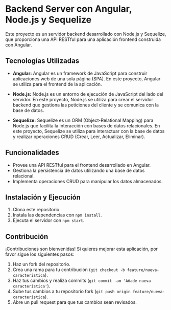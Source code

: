 # Backend Server con Angular, Node.js y Sequelize

Este proyecto es un servidor backend desarrollado con Node.js y Sequelize, que proporciona una API RESTful para una aplicación frontend construida con Angular.

## Tecnologías Utilizadas

- **Angular:** Angular es un framework de JavaScript para construir aplicaciones web de una sola página (SPA). En este proyecto, Angular se utiliza para el frontend de la aplicación.

- **Node.js:** Node.js es un entorno de ejecución de JavaScript del lado del servidor. En este proyecto, Node.js se utiliza para crear el servidor backend que gestiona las peticiones del cliente y se comunica con la base de datos.

- **Sequelize:** Sequelize es un ORM (Object-Relational Mapping) para Node.js que facilita la interacción con bases de datos relacionales. En este proyecto, Sequelize se utiliza para interactuar con la base de datos y realizar operaciones CRUD (Crear, Leer, Actualizar, Eliminar).

## Funcionalidades

- Provee una API RESTful para el frontend desarrollado en Angular.
- Gestiona la persistencia de datos utilizando una base de datos relacional.
- Implementa operaciones CRUD para manipular los datos almacenados.

## Instalación y Ejecución

1. Clona este repositorio.
2. Instala las dependencias con `npm install`.
3. Ejecuta el servidor con `npm start`.

## Contribución

¡Contribuciones son bienvenidas! Si quieres mejorar esta aplicación, por favor sigue los siguientes pasos:

1. Haz un fork del repositorio.
2. Crea una rama para tu contribución (`git checkout -b feature/nueva-caracteristica`).
3. Haz tus cambios y realiza commits (`git commit -am 'Añade nueva característica'`).
4. Sube tus cambios a tu repositorio fork (`git push origin feature/nueva-caracteristica`).
5. Abre un pull request para que tus cambios sean revisados.


